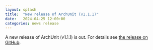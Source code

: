 ```yaml
---
layout: splash
title:  "New release of ArchUnit (v1.1.1)"
date:   2024-04-25 12:00:00
categories: news release
---
```


A new release of ArchUnit (v1.1.1) is out. For details see [the release on GitHub](https://github.com/TNG/ArchUnit/releases/tag/v1.1.1 "ArchUnit v1.1.1 on GitHub").
